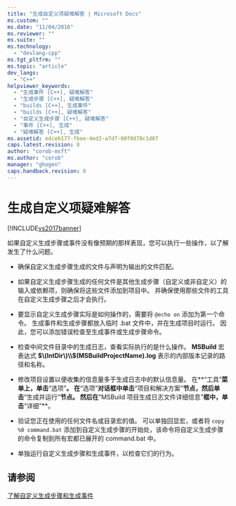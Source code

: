 ```yaml
---
title: "生成自定义项疑难解答 | Microsoft Docs"
ms.custom: ""
ms.date: "11/04/2016"
ms.reviewer: ""
ms.suite: ""
ms.technology: 
  - "devlang-cpp"
ms.tgt_pltfrm: ""
ms.topic: "article"
dev_langs: 
  - "C++"
helpviewer_keywords: 
  - "生成事件 [C++], 疑难解答"
  - "生成步骤 [C++], 疑难解答"
  - "builds [C++], 生成事件"
  - "builds [C++], 疑难解答"
  - "自定义生成步骤 [C++], 疑难解答"
  - "事件 [C++], 生成"
  - "疑难解答 [C++], 生成"
ms.assetid: e4ceb177-fbee-4ed3-a7d7-80f0d78c1d07
caps.latest.revision: 8
author: "corob-msft"
ms.author: "corob"
manager: "ghogen"
caps.handback.revision: 8
---
```

# 生成自定义项疑难解答
[!INCLUDE[vs2017banner](../assembler/inline/includes/vs2017banner.md)]

如果自定义生成步骤或事件没有像预期的那样表现，您可以执行一些操作，以了解发生了什么问题。  
  
-   确保自定义生成步骤生成的文件与声明为输出的文件匹配。  
  
-   如果自定义生成步骤生成的任何文件是其他生成步骤（自定义或非自定义）的输入或依赖项，则确保将这些文件添加到项目中。  并确保使用那些文件的工具在自定义生成步骤之后才会执行。  
  
-   要显示自定义生成步骤实际是如何操作的，需要将 `@echo on` 添加为第一个命令。  生成事件和生成步骤都放入临时 .bat 文件中，并在生成项目时运行。  因此，您可以添加错误检查至生成事件或生成步骤命令。  
  
-   检查中间文件目录中的生成日志，查看实际执行的是什么操作。  **MSBuild** 宏表达式 **$\(IntDir\)\\$\(MSBuildProjectName\).log** 表示的内部版本记录的路径和名称。  
  
-   修改项目设置以便收集的信息量多于生成日志中的默认信息量。  在**“工具”**菜单上，单击**“选项”**。  在**“选项”**对话框中单击**“项目和解决方案”**节点，然后单击**“生成并运行”**节点。  然后在**“MSBuild 项目生成日志文件详细信息”**框中，单击**“详细”**。  
  
-   验证您正在使用的任何文件名或目录宏的值。  可以单独回显宏，或者将 `copy %0 command.bat` 添加到自定义生成步骤的开始处，该命令将自定义生成步骤的命令复制到所有宏都已展开的 command.bat 中。  
  
-   单独运行自定义生成步骤和生成事件，以检查它们的行为。  
  
## 请参阅  
 [了解自定义生成步骤和生成事件](../ide/understanding-custom-build-steps-and-build-events.md)
